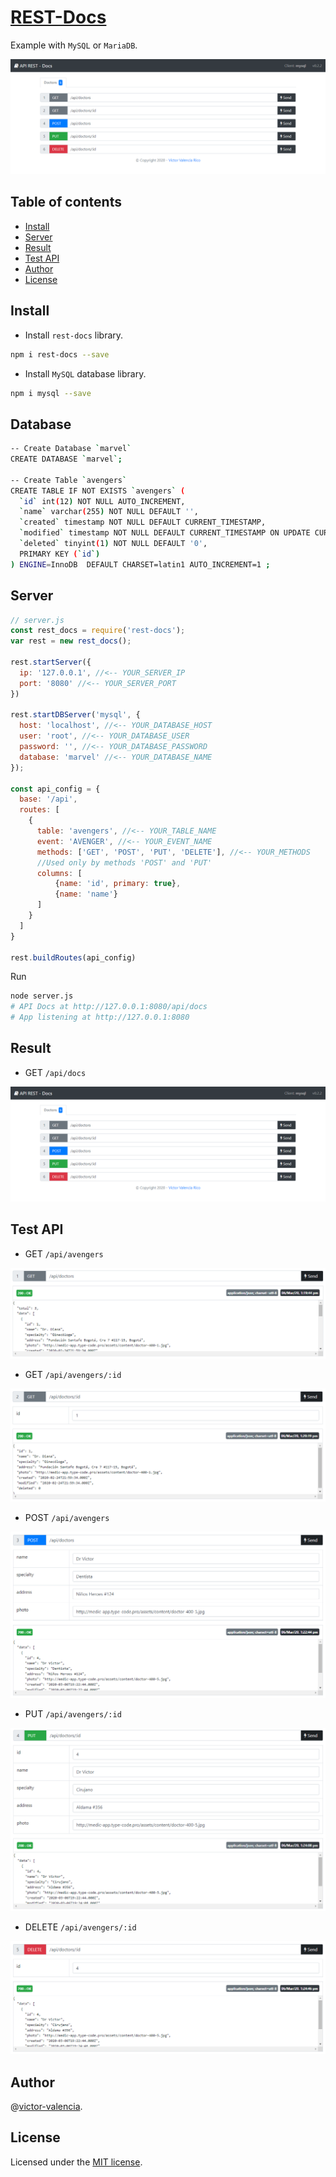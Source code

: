 # [REST-Docs](https://github.com/victor-valencia/rest-docs)

Example with `MySQL` or `MariaDB`.

![API](resources/img/api.png)

## Table of contents
- [Install](#install)
- [Server](#server)
- [Result](#result)
- [Test API](#test-api)
- [Author](#author)
- [License](#license)

## Install

- Install `rest-docs` library.

```bash
npm i rest-docs --save
```

- Install `MySQL` database library.

```bash
npm i mysql --save
```

## Database

```bash
-- Create Database `marvel`
CREATE DATABASE `marvel`;

-- Create Table `avengers`
CREATE TABLE IF NOT EXISTS `avengers` (
  `id` int(12) NOT NULL AUTO_INCREMENT,
  `name` varchar(255) NOT NULL DEFAULT '',
  `created` timestamp NOT NULL DEFAULT CURRENT_TIMESTAMP,
  `modified` timestamp NOT NULL DEFAULT CURRENT_TIMESTAMP ON UPDATE CURRENT_TIMESTAMP,
  `deleted` tinyint(1) NOT NULL DEFAULT '0',
  PRIMARY KEY (`id`)
) ENGINE=InnoDB  DEFAULT CHARSET=latin1 AUTO_INCREMENT=1 ;
```

## Server

```javascript
// server.js
const rest_docs = require('rest-docs');
var rest = new rest_docs();

rest.startServer({
  ip: '127.0.0.1', //<-- YOUR_SERVER_IP
  port: '8080' //<-- YOUR_SERVER_PORT
})

rest.startDBServer('mysql', {
  host: 'localhost', //<-- YOUR_DATABASE_HOST
  user: 'root', //<-- YOUR_DATABASE_USER
  password: '', //<-- YOUR_DATABASE_PASSWORD
  database: 'marvel' //<-- YOUR_DATABASE_NAME
});

const api_config = {
  base: '/api',
  routes: [
    {      
      table: 'avengers', //<-- YOUR_TABLE_NAME
      event: 'AVENGER', //<-- YOUR_EVENT_NAME 
      methods: ['GET', 'POST', 'PUT', 'DELETE'], //<-- YOUR_METHODS
      //Used only by methods 'POST' and 'PUT'
      columns: [
          {name: 'id', primary: true},
          {name: 'name'}
      ]
    }
  ]  
}

rest.buildRoutes(api_config)
```

Run

```bash
node server.js
# API Docs at http://127.0.0.1:8080/api/docs
# App listening at http://127.0.0.1:8080
```

## Result

* GET `/api/docs`

![API](/resources/img/api.png)

## Test API

* GET `/api/avengers`

![API](resources/img/api_get_all.png)

* GET `/api/avengers/:id`

![API](resources/img/api_get_id.png)

* POST `/api/avengers`

![API](resources/img/api_post.png)

* PUT `/api/avengers/:id`

![API](resources/img/api_put.png)

* DELETE `/api/avengers/:id`

![API](resources/img/api_delete.png)

## Author

@[victor-valencia](https://github.com/victor-valencia).

## License

Licensed under the [MIT license](LICENSE).